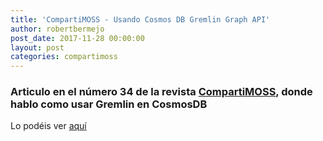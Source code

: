 ```yaml
---
title: 'CompartiMOSS - Usando Cosmos DB Gremlin Graph API'
author: robertbermejo
post_date: 2017-11-28 00:00:00
layout: post
categories: compartimoss
---
```


### Articulo en el número 34 de la revista [CompartiMOSS](http://www.compartimoss.com/revistas/numero-34)<!--break-->, donde hablo como usar Gremlin en CosmosDB
Lo podéis ver [aquí](http://www.compartimoss.com/revistas/numero-34/usando-cosmos-db-gremlin-graph-api)
